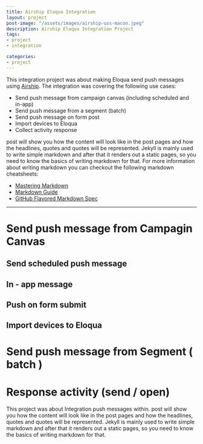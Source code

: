 ```yaml
---
title: Airship Eloqua Integration
layout: project
post-image: "/assets/images/airship-uss-macon.jpeg"
description: Airship Eloqua Integration Project
tags:
- project
- integration

categories:
- project
---
```


This integration project was about making Eloqua send push messages using [Airship](https://www.airship.com/). The integration was covering the following use cases:
* Send push message from campaign canvas (including scheduled and in-app)
* Send push message from a segment (batch)
* Send push message on form post
* Import devices to Eloqua
* Collect activity response

post will show you how the content will look like in the post pages and how the headlines, quotes and quotes will be represented. Jekyll is mainly used to write simple markdown and after that it renders out a static pages, so you need to know the basics of writing markdown for that.
For more information about writing markdown you can checkout the following markdown cheatsheets:
* [Mastering Markdown](https://guides.github.com/features/mastering-markdown/)
* [Markdown Guide](https://www.markdownguide.org/cheat-sheet/)
* [GitHub Flavored Markdown Spec](https://github.github.com/gfm/)

---

# Send push message from Campagin Canvas
## Send scheduled push message
## In - app message
## Push on form submit
## Import devices to Eloqua

# Send push message from Segment ( batch )

# Response activity (send / open)

This project was about Integration push messages within.
post will show you how the content will look like in the post pages and how the headlines, quotes and quotes will be represented. Jekyll is mainly used to write simple markdown and after that it renders out a static pages, so you need to know the basics of writing markdown for that.

